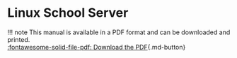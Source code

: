 # Linux School Server

!!! note
    This manual is available in a PDF format and can be downloaded and printed.<br>
    [:fontawesome-solid-file-pdf: Download the PDF](https://educational-tools.github.io/Linux-Manual/linux_man.pdf){.md-button}